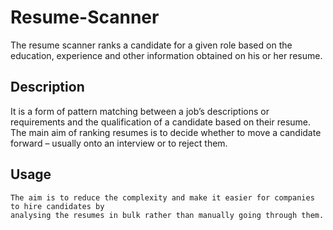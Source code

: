 # Resume-Scanner
The resume scanner ranks a candidate for a given role based on the education, experience and other information obtained on his or her resume.

## Description
It is a form of pattern matching between a job’s descriptions or requirements and the qualification of a candidate based on their resume. The main aim of ranking resumes is to decide whether to move a candidate forward – usually onto an interview or to reject them.

## Usage
```
The aim is to reduce the complexity and make it easier for companies to hire candidates by
analysing the resumes in bulk rather than manually going through them.

```
